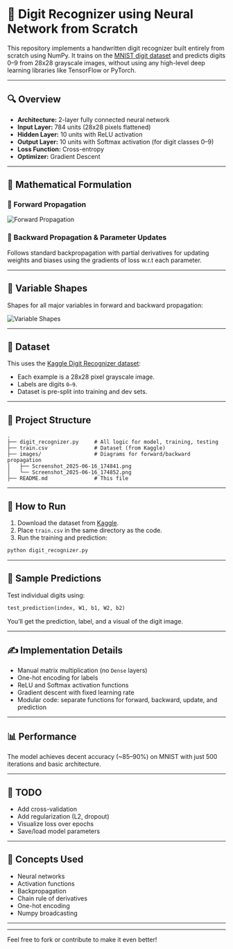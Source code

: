 
# 🧠 Digit Recognizer using Neural Network from Scratch

This repository implements a handwritten digit recognizer built entirely from scratch using NumPy. It trains on the [MNIST digit dataset](https://www.kaggle.com/competitions/digit-recognizer/) and predicts digits 0–9 from 28x28 grayscale images, without using any high-level deep learning libraries like TensorFlow or PyTorch.

---

## 🔍 Overview

- **Architecture:** 2-layer fully connected neural network
- **Input Layer:** 784 units (28x28 pixels flattened)
- **Hidden Layer:** 10 units with ReLU activation
- **Output Layer:** 10 units with Softmax activation (for digit classes 0–9)
- **Loss Function:** Cross-entropy
- **Optimizer:** Gradient Descent

---

## 🧮 Mathematical Formulation

### 🔁 Forward Propagation

![Forward Propagation](./images/Screenshot_2025-06-16_174841.png)

### 🔄 Backward Propagation & Parameter Updates

Follows standard backpropagation with partial derivatives for updating weights and biases using the gradients of loss w.r.t each parameter.

---

## 📐 Variable Shapes

Shapes for all major variables in forward and backward propagation:

![Variable Shapes](./images/Screenshot_2025-06-16_174852.png)

---

## 📂 Dataset

This uses the [Kaggle Digit Recognizer dataset](https://www.kaggle.com/competitions/digit-recognizer/):

- Each example is a 28x28 pixel grayscale image.
- Labels are digits `0–9`.
- Dataset is pre-split into training and dev sets.

---

## 🧰 Project Structure

```
.
├── digit_recognizer.py     # All logic for model, training, testing
├── train.csv               # Dataset (from Kaggle)
├── images/                 # Diagrams for forward/backward propagation
│   ├── Screenshot_2025-06-16_174841.png
│   └── Screenshot_2025-06-16_174852.png
├── README.md               # This file
```

---

## 🚀 How to Run

1. Download the dataset from [Kaggle](https://www.kaggle.com/competitions/digit-recognizer/).
2. Place `train.csv` in the same directory as the code.
3. Run the training and prediction:
```bash
python digit_recognizer.py
```

---

## 🧪 Sample Predictions

Test individual digits using:
```python
test_prediction(index, W1, b1, W2, b2)
```

You’ll get the prediction, label, and a visual of the digit image.

---

## ✍️ Implementation Details

- Manual matrix multiplication (no `Dense` layers)
- One-hot encoding for labels
- ReLU and Softmax activation functions
- Gradient descent with fixed learning rate
- Modular code: separate functions for forward, backward, update, and prediction

---

## 📊 Performance

The model achieves decent accuracy (~85–90%) on MNIST with just 500 iterations and basic architecture.

---

## 📌 TODO

- Add cross-validation
- Add regularization (L2, dropout)
- Visualize loss over epochs
- Save/load model parameters

---

## 🧠 Concepts Used

- Neural networks
- Activation functions
- Backpropagation
- Chain rule of derivatives
- One-hot encoding
- Numpy broadcasting

---



---

Feel free to fork or contribute to make it even better!
